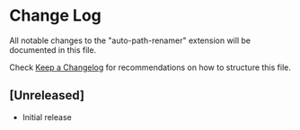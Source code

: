 # Change Log

All notable changes to the "auto-path-renamer" extension will be documented in this file.

Check [Keep a Changelog](http://keepachangelog.com/) for recommendations on how to structure this file.

## [Unreleased]

- Initial release